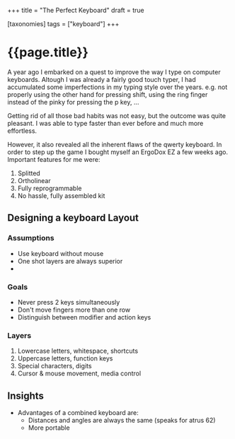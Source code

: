+++
title = "The Perfect Keyboard"
draft = true

[taxonomies]
tags = ["keyboard"]
+++

# {{page.title}}

A year ago I embarked on a quest to improve the way I type on computer keyboards. Altough I was already a fairly good touch typer, I had accumulated some imperfections in my typing style over the years.
e.g. not properly using the other hand for pressing shift, using the ring finger instead of the pinky for pressing the p key, …

Getting rid of all those bad habits was not easy, but the outcome was quite pleasant. I was able to type faster than ever before and much more effortless.

However, it also revealed all the inherent flaws of the qwerty keyboard.
In order to step up the game I bought myself an ErgoDox EZ a few weeks ago.
Important features for me were:

1. Splitted
2. Ortholinear
3. Fully reprogrammable
4. No hassle, fully assembled kit


## Designing a keyboard Layout

### Assumptions

- Use keyboard without mouse
- One shot layers are always superior
-


### Goals

- Never press 2 keys simultaneously
- Don't move fingers more than one row
- Distinguish between modifier and action keys


### Layers

1. Lowercase letters, whitespace, shortcuts
2. Uppercase letters, function keys
3. Special characters, digits
4. Cursor & mouse movement, media control


## Insights

- Advantages of a combined keyboard are:
  - Distances and angles are always the same (speaks for atrus 62)
  - More portable
